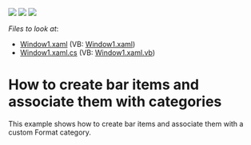 <!-- default badges list -->
![](https://img.shields.io/endpoint?url=https://codecentral.devexpress.com/api/v1/VersionRange/128640831/10.1.4%2B)
[![](https://img.shields.io/badge/Open_in_DevExpress_Support_Center-FF7200?style=flat-square&logo=DevExpress&logoColor=white)](https://supportcenter.devexpress.com/ticket/details/E1543)
[![](https://img.shields.io/badge/📖_How_to_use_DevExpress_Examples-e9f6fc?style=flat-square)](https://docs.devexpress.com/GeneralInformation/403183)
<!-- default badges end -->
<!-- default file list -->
*Files to look at*:

* [Window1.xaml](./CS/WpfApplication3/Window1.xaml) (VB: [Window1.xaml](./VB/WpfApplication3/Window1.xaml))
* [Window1.xaml.cs](./CS/WpfApplication3/Window1.xaml.cs) (VB: [Window1.xaml.vb](./VB/WpfApplication3/Window1.xaml.vb))
<!-- default file list end -->
# How to create bar items and associate them with categories


<p>This example shows how to create bar items and associate them with a custom Format category.</p>

<br/>


